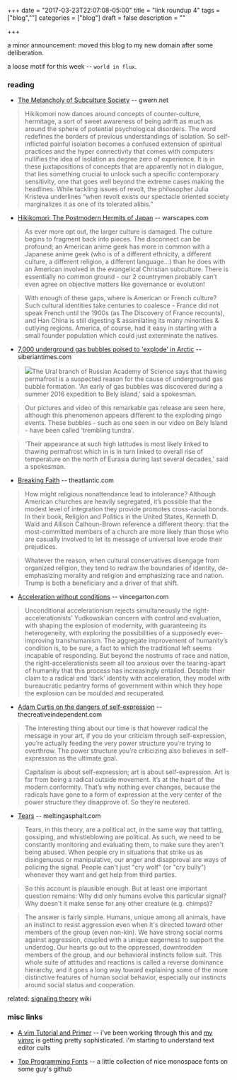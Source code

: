 +++
date = "2017-03-23T22:07:08-05:00"
title = "link roundup 4"
tags = ["blog",""]
categories = ["blog"]
draft = false
description = ""

+++

a minor announcement: moved this blog to my new domain after some deliberation.

a loose motif for this week -- `world in flux`.

### reading

  - [The Melancholy of Subculture Society](https://www.gwern.net/The%20Melancholy%20of%20Subculture%20Society) -- gwern.net

> Hikikomori now dances around concepts of counter-culture, hermitage, a sort of sweet awareness of being adrift as much as around the sphere of potential psychological disorders. The word redefines the borders of previous understandings of isolation. So self-inflicted painful isolation becomes a confused extension of spiritual practices and the hyper connectivity that comes with computers nullifies the idea of isolation as degree zero of experience. It is in these juxtapositions of concepts that are apparently not in dialogue, that lies something crucial to unlock such a specific contemporary sensitivity, one that goes well beyond the extreme cases making the headlines. While tackling issues of revolt, the philosopher Julia Kristeva underlines “when revolt exists our spectacle oriented society marginalizes it as one of its tolerated alibis.”

  - [Hikikomori: The Postmodern Hermits of Japan](http://www.warscapes.com/opinion/hikikomori-postmodern-hermits-japan) -- warscapes.com

> As ever more opt out, the larger culture is damaged. The culture begins to fragment back into pieces. The disconnect can be profound; an American anime geek has more in common with a Japanese anime geek (who is of a different ethnicity, a different culture, a different religion, a different language…) than he does with an American involved in the evangelical Christian subculture. There is essentially no common ground - our 2 countrymen probably can’t even agree on objective matters like governance or evolution!

> With enough of these gaps, where is American or French culture? Such cultural identities take centuries to coalesce - France did not speak French until the 1900s (as The Discovery of France recounts), and Han China is still digesting & assimilating its many minorities & outlying regions. America, of course, had it easy in starting with a small founder population which could just exterminate the natives.

  - [7,000 underground gas bubbles poised to 'explode' in Arctic](http://siberiantimes.com/science/casestudy/news/n0905-7000-underground-gas-bubbles-poised-to-explode-in-arctic/) -- siberiantimes.com

> [![](/img/bulge.jpg#thumb-right)](/img/bulge.jpg)The Ural branch of Russian Academy of Science says that thawing permafrost is a suspected reason for the cause of underground gas bubble formation. 'An early of gas bubbles was discovered during a summer 2016 expedition to Bely island,' said a spokesman.

> Our pictures and video of this remarkable gas release are seen here, although this phenomenon appears different to the exploding pingo events. These bubbles  - such as one seen in our video on Bely Island - have been called 'trembling tundra'.

> 'Their appearance at such high latitudes is most likely linked to thawing permafrost which in is in turn linked to overall rise of temperature on the north of Eurasia during last several decades,' said a spokesman.

  - [Breaking Faith](https://www.theatlantic.com/magazine/archive/2017/04/breaking-faith/517785/) -- theatlantic.com

> How might religious nonattendance lead to intolerance? Although American churches are heavily segregated, it’s possible that the modest level of integration they provide promotes cross-racial bonds. In their book, Religion and Politics in the United States, Kenneth D. Wald and Allison Calhoun-Brown reference a different theory: that the most-committed members of a church are more likely than those who are casually involved to let its message of universal love erode their prejudices.

> Whatever the reason, when cultural conservatives disengage from organized religion, they tend to redraw the boundaries of identity, de-emphasizing morality and religion and emphasizing race and nation. Trump is both a beneficiary and a driver of that shift.

  - [Acceleration without conditions](https://vincentgarton.com/2017/03/08/acceleration-without-conditions/) -- vincegarton.com

> Unconditional accelerationism rejects simultaneously the right-accelerationists’ Yudkowskian concern with control and evaluation, with shaping the explosion of modernity, with guaranteeing its heterogeneity, with exploring the possibilities of a supposedly ever-improving transhumanism. The aggregate improvement of humanity’s condition is, to be sure, a fact to which the traditional left seems incapable of responding. But beyond the nostrums of race and nation, the right-accelerationists seem all too anxious over the tearing-apart of humanity that this process has increasingly entailed. Despite their claim to a radical and ‘dark’ identity with acceleration, they model with bureaucratic pedantry forms of government within which they hope the explosion can be moulded and recuperated.

  - [Adam Curtis on the dangers of self-expression](https://thecreativeindependent.com/people/adam-curtis-on-the-dangers-of-self-expression/) -- thecreativeindependent.com

> The interesting thing about our time is that however radical the message in your art, if you do your criticism through self-expression, you’re actually feeding the very power structure you’re trying to overthrow. The power structure you’re criticizing also believes in self-expression as the ultimate goal.

> Capitalism is about self-expression; art is about self-expression. Art is far from being a radical outside movement. It’s at the heart of the modern conformity. That’s why nothing ever changes, because the radicals have gone to a form of expression at the very center of the power structure they disapprove of. So they’re neutered.


  - [Tears](http://www.meltingasphalt.com/tears/) -- meltingasphalt.com

> Tears, in this theory, are a political act, in the same way that tattling, gossiping, and whistleblowing are political. As such, we need to be constantly monitoring and evaluating them, to make sure they aren't being abused. When people cry in situations that strike us as disingenuous or manipulative, our anger and disapproval are ways of policing the signal. People can't just "cry wolf" (or "cry bully") whenever they want and get help from third parties.

> So this account is plausible enough. But at least one important question remains: Why did only humans evolve this particular signal? Why doesn't it make sense for any other creature (e.g. chimps)?

> The answer is fairly simple. Humans, unique among all animals, have an instinct to resist aggression even when it's directed toward other members of the group (even non-kin). We have strong social norms against aggression, coupled with a unique eagerness to support the underdog. Our hearts go out to the oppressed, downtrodden members of the group, and our behavioral instincts follow suit. This whole suite of attitudes and reactions is called a reverse dominance hierarchy, and it goes a long way toward explaining some of the more distinctive features of human social behavior, especially our instincts around social status and cooperation.

related: [signaling theory](https://en.wikipedia.org/wiki/Signalling_theory) wiki

### misc links

  - [A vim Tutorial and Primer](https://danielmiessler.com/study/vim/) -- i've been working through this and [my vimrc](https://github.com/yapishu/dotfiles/blob/master/vimrc) is getting pretty sophisticated. i'm starting to understand text editor cults

  - [Top Programming Fonts](https://github.com/hbin/top-programming-fonts) -- a little collection of nice monospace fonts on some guy's github
